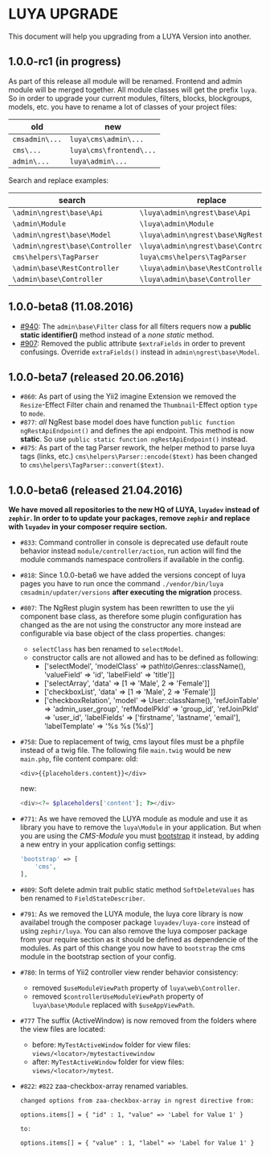 LUYA UPGRADE
============

This document will help you upgrading from a LUYA Version into another.

1.0.0-rc1 (in progress)
-----------

As part of this release all module will be renamed. Frontend and admin module will be merged together. All module classes will get the prefix `luya`. So in order to upgrade your current modules, filters, blocks, blockgroups, models, etc. you have to rename a lot of classes of your project files:

|old    |new
|---    |---
|`cmsadmin\...`|`luya\cms\admin\...`
|`cms\...`|`luya\cms\frontend\...`
|`admin\...`|`luya\admin\...`

Search and replace examples:

|search     |replace
|---        |---
|`\admin\ngrest\base\Api`|`\luya\admin\ngrest\base\Api`
|`\admin\Module`|`\luya\admin\Module`
|`\admin\ngrest\base\Model`|`\luya\admin\ngrest\base\NgRestModel`
|`\admin\ngrest\base\Controller`|`\luya\admin\ngrest\base\Controller`
|`cms\helpers\TagParser`|`luya\cms\helpers\TagParser`
|`\admin\base\RestController`|`\luya\admin\base\RestController`
|`\admin\base\Controller`|`\luya\admin\base\Controller`


1.0.0-beta8 (11.08.2016)
-----------

* [#940](https://github.com/luyadev/luya/issues/940): The `admin\base\Filter` class for all filters requers now a **public static identifier()** method instead of a *none static* method.
* [#907](https://github.com/luyadev/luya/issues/907): Removed the public attribute `$extraFields` in order to prevent confusings. Override `extraFields()` instead in `admin\ngrest\base\Model`.


1.0.0-beta7 (released 20.06.2016)
-----------

* `#860`: As part of using the Yii2 imagine Extension we removed the `Resize`-Effect Filter chain and renamed the `Thumbnail`-Effect option `type` to `mode`.
* `#877`: *all* NgRest base model does have function `public function ngRestApiEndpoint()` and defines the api endpoint. This method is now **static**. So use `public static function ngRestApiEndpoint()` instead.
* `#875`: As part of the tag Parser rework, the helper method to parse luya tags (links, etc.) `cms\helpers\Parser::encode($text)` has been changed to `cms\helpers\TagParser::convert($text)`.


1.0.0-beta6 (released 21.04.2016)
-----------

**We have moved all repositories to the new HQ of LUYA, `luyadev` instead of `zephir`. In order to to update your packages, remove `zephir` and replace with `luyadev` in your composer require section.**

* `#833`: Command controller in console is deprecated use default route behavior instead `module/controller/action`, run action will find the module commands namespace controllers if available in the config.

* `#818`: Since 1.0.0-beta6 we have added the versions concept of luya pages you have to run once the command `./vendor/bin/luya cmsadmin/updater/versions` **after executing the migration** process.

* `#807`: The NgRest plugin system has been rewritten to use the yii component base class, as therefore some plugin configuration has changed as the are not using the constructor any more instead are configurable via base object of the class properties. changes:
   - `selectClass` has ben renamed to `selectModel`.
   - constructor calls are not allowed and has to be defined as following:
       - ['selectModel', 'modelClass' => path\to\Genres::className(), 'valueField' => 'id', 'labelField' => 'title']]
       - ['selectArray', 'data' => [1 => 'Male', 2 => 'Female']]
       - ['checkboxList', 'data' => [1 => 'Male', 2 => 'Female']]
       - ['checkboxRelation', 'model' => User::className(), 'refJoinTable' => 'admin_user_group', 'refModelPkId' => 'group_id', 'refJoinPkId' => 'user_id', 'labelFields' => ['firstname', 'lastname', 'email'], 'labelTemplate' =>  '%s %s (%s)']
* `#758`: Due to replacement of twig, cms layout files must be a phpfile instead of a twig file. The following file `main.twig` would be new `main.php`, file content compare:
  old:
  ```twig
  <div>{{placeholders.content}}</div>
  ```
  
  new:
  ```php
  <div><?= $placeholders['content']; ?></div>
  ```
* `#771`: As we have removed the LUYA module as module and use it as library you have to remove the `luya\Module` in your application. But when you are using the *CMS-Module* you must [bootstrap](http://www.yiiframework.com/doc-2.0/guide-runtime-bootstrapping.html) it instead, by adding a new entry in your application config settings:
  ```php
  'bootstrap' => [
      'cms',
  ],
  ```
* `#809`: Soft delete admin trait public static method `SoftDeleteValues` has ben renamed to `FieldStateDescriber`.
* `#791`: As we removed the LUYA module, the luya core library is now availabel trough the composer package `luyadev/luya-core` instead of using `zephir/luya`. You can also remove the luya composer package from your require section as it should be defined as dependencie of the modules. As part of this change you now have to `bootstrap` the cms module in the bootstrap section of your config.
* `#780`: In terms of Yii2 controller view render behavior consistency:
  - removed `$useModuleViewPath` property of `luya\web\Controller`.
  - removed `$controllerUseModuleViewPath` property of `luya\base\Module` replaced with `$useAppViewPath`.
* `#777` The suffix (ActiveWindow) is now removed from the folders where the view files are located:
  - before: `MyTestActiveWindow` folder for view files: `views/<locator>/mytestactivewindow`
  - after: `MyTestActiveWindow` folder for view files: `views/<locator>/mytest`.

* `#822`: `#822` zaa-checkbox-array renamed variables.
    ```
    changed options from zaa-checkbox-array in ngrest directive from:

    options.items[] = { "id" : 1, "value" => 'Label for Value 1' }
    
    to:
    
    options.items[] = { "value" : 1, "label" => 'Label for Value 1' }
    ```